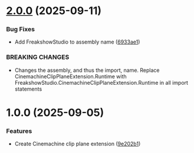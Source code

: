 # [2.0.0](https://github.com/freakshowstudio/com.freakshowstudio.cinemachine-extension-clipplane/compare/v1.0.0...v2.0.0) (2025-09-11)


### Bug Fixes

* Add FreakshowStudio to assembly name ([6933ae1](https://github.com/freakshowstudio/com.freakshowstudio.cinemachine-extension-clipplane/commit/6933ae158a49bf6f7957ff84da002212fb8ba08c))


### BREAKING CHANGES

* Changes the assembly, and thus the import, name.
Replace CinemachineClipPlaneExtension.Runtime with
FreakshowStudio.CinemachineClipPlaneExtension.Runtime in all
import statements

# 1.0.0 (2025-09-05)


### Features

* Create Cinemachine clip plane extension ([9e202b1](https://github.com/freakshowstudio/com.freakshowstudio.cinemachine-extension-clipplane/commit/9e202b161bfab0888d6886390097b5cb1cb1a519))
